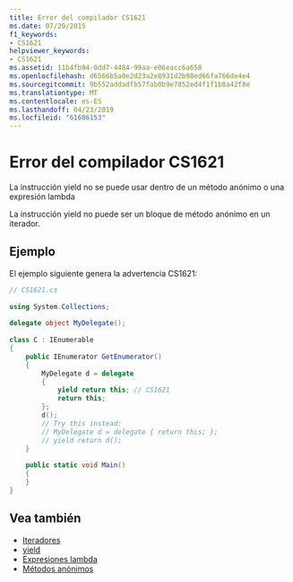 ```yaml
---
title: Error del compilador CS1621
ms.date: 07/20/2015
f1_keywords:
- CS1621
helpviewer_keywords:
- CS1621
ms.assetid: 11b4fb94-0dd7-4484-99aa-e06eacc6a658
ms.openlocfilehash: d6566b5a0e2d23a2e8931d2b98ed66fa766de4e4
ms.sourcegitcommit: 9b552addadfb57fab0b9e7852ed4f1f1b8a42f8e
ms.translationtype: MT
ms.contentlocale: es-ES
ms.lasthandoff: 04/23/2019
ms.locfileid: "61686153"
---
```

# <a name="compiler-error-cs1621"></a>Error del compilador CS1621
La instrucción yield no se puede usar dentro de un método anónimo o una expresión lambda  
  
 La instrucción yield no puede ser un bloque de método anónimo en un iterador.  
  
## <a name="example"></a>Ejemplo  
 El ejemplo siguiente genera la advertencia CS1621:  
  
```csharp  
// CS1621.cs  
  
using System.Collections;  
  
delegate object MyDelegate();  
  
class C : IEnumerable  
{  
    public IEnumerator GetEnumerator()  
    {  
        MyDelegate d = delegate  
        {  
            yield return this; // CS1621  
            return this;  
        };  
        d();  
        // Try this instead:  
        // MyDelegate d = delegate { return this; };  
        // yield return d();  
    }  
  
    public static void Main()  
    {  
    }  
}  
```  
  
## <a name="see-also"></a>Vea también

- [Iteradores](../../csharp/programming-guide/concepts/iterators.md)
- [yield](../../csharp/language-reference/keywords/yield.md)
- [Expresiones lambda](../../csharp/programming-guide/statements-expressions-operators/lambda-expressions.md)
- [Métodos anónimos](../../csharp/programming-guide/statements-expressions-operators/anonymous-methods.md)
